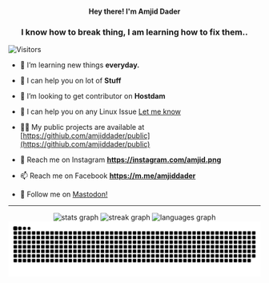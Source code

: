 <h4 align="center"> Hey there! I'm <b> Amjid Dader </b></h4>

<h3 align="center">I know how to break thing, I am learning how to fix them..</h3>

![Visitors](https://api.visitorbadge.io/api/visitors?path=amjiddader&label=VISITORS&labelColor=%232ccce4&countColor=%23f47373&labelStyle=upper)


- 🔭 I’m learning new things **everyday.**

- 🌱 I can help you on lot of **Stuff**

- 👯 I’m looking to get contributor on **Hostdam**

- 🤝 I can help you on any Linux Issue [Let me know](https://m.me/amjiddader)

- 👨‍💻 My public projects are available at [https://githiub.com/amjiddader/public](https://githiub.com/amjiddader/public)

- 💬 Reach me on Instagram **https://instagram.com/amjid.png**

- 📫 Reach me on Facebook **https://m.me/amjiddader**

- 📄 Follow me on <a href="https://wansaw.com/@amjiddader" rel="me">Mastodon!</a>

<hr>

<!-- - 📄 What i am doing? [Small project for local community - Contribute?](https://github.com/wansawinc/sairbeen)


- ⚡ Fun fact **i am from Kupwara #kashmir** 

<h3 align="left">Connect with me</h3>
<p align="left">
<a href="https://twitter.com/amjiddader" target="blank"><img align="center" src="https://cdn.jsdelivr.net/npm/simple-icons@3.0.1/icons/twitter.svg" alt="amjiddader" height="30" width="40" /></a>
<a href="https://fb.com/amjiddader" target="blank"><img align="center" src="https://cdn.jsdelivr.net/npm/simple-icons@3.0.1/icons/facebook.svg" alt="amjiddader" height="30" width="40" /></a>
<a href="https://instagram.com/login.js" target="blank"><img align="center" src="https://cdn.jsdelivr.net/npm/simple-icons@3.0.1/icons/instagram.svg" alt="amjid.png" height="30" width="40" /></a>
</p> 
-->
<div align="center">

  <img src="https://github-readme-stats.vercel.app/api?username=sparrow9616&hide_title=false&hide_rank=false&show_icons=true&include_all_commits=true&count_private=true&disable_animations=false&theme=dracula&locale=en&hide_border=false" height="150" alt="stats graph"  />
  <img src="https://streak-stats.demolab.com?user=amjiddader&theme=tokyonight-duo&border_radius=1.0&date_format=j%20M%5B%20Y%5D&card_width=600" alt="streak graph"  />
  <img src="https://github-readme-stats.vercel.app/api/top-langs?username=sparrow9616&locale=en&hide_title=false&layout=compact&card_width=320&langs_count=5&theme=dracula&hide_border=false" height="150" alt="languages graph"  />
  <br>
  <img align="center" src="https://github.com/amjiddader/snk/raw/refs/heads/output/github-contribution-grid-snake-dark.svg" alt="amjiddader" />
</div>





<!--
**amjiddader/amjiddader** is a ✨ _special_ ✨ repository because its `README.md` (this file) appears on your GitHub profile.

Here are some ideas to get you started:

- 🔭 I’m currently working on ...
- 🌱 I’m currently learning ...
- 👯 I’m looking to collaborate on ...
- 🤔 I’m looking for help with ...
- 💬 Ask me about ...
- 📫 How to reach me: ...
- 😄 Pronouns: ...
- ⚡ Fun fact: ...

-->
